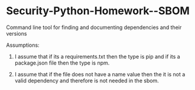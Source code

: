# Security-Python-Homework--SBOM
Command line tool for finding and documenting dependencies and their versions



Assumptions:

1. I assume that if its a requirements.txt then the type is pip and if its a package.json file then the type is npm.

2. I assume that if the file does not have a name value then the it is not a valid dependency and therefore is not needed in the sbom.